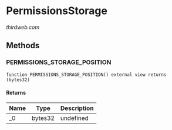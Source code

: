 # PermissionsStorage

*thirdweb.com*







## Methods

### PERMISSIONS_STORAGE_POSITION

```solidity
function PERMISSIONS_STORAGE_POSITION() external view returns (bytes32)
```






#### Returns

| Name | Type | Description |
|---|---|---|
| _0 | bytes32 | undefined |




